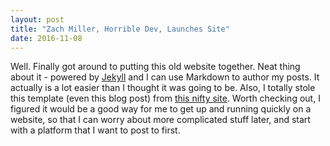 ```yaml
---
layout: post
title: "Zach Miller, Horrible Dev, Launches Site"
date: 2016-11-08
---
```


Well. Finally got around to putting this old website together. Neat thing about it - powered by [Jekyll](http://jekyllrb.com) and I can use Markdown to author my posts. It actually is a lot easier than I thought it was going to be.
Also, I totally stole this template (even this blog post) from [this nifty site](http://jmcglone.com/guides/github-pages/). Worth checking out, I figured it would be a good way for me to get up and running quickly on a website, so that I can worry about more complicated stuff later, and start with a platform that I want to post to first.
